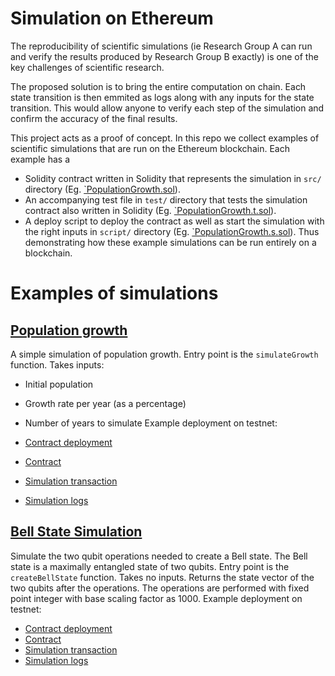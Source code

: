 # Simulation on Ethereum

The reproducibility of scientific simulations (ie Research Group A can run and verify the results produced by Research Group B exactly) is one of the key challenges of scientific research.

The proposed solution is to bring the entire computation on chain.
Each state transition is then emmited as logs along with any inputs for the state transition.
This would allow anyone to verify each step of the simulation and confirm the accuracy of the final results.

This project acts as a proof of concept.
In this repo we collect examples of scientific simulations that are run on the Ethereum blockchain.
Each example has a

- Solidity contract written in Solidity that represents the simulation in `src/` directory (Eg. [`PopulationGrowth.sol](src/PopulationGrowth.sol)).
- An accompanying test file in `test/` directory that tests the simulation contract also written in Solidity (Eg. [`PopulationGrowth.t.sol](test/PopulationGrowth.t.sol)).
- A deploy script to deploy the contract as well as start the simulation with the right inputs in `script/` directory (Eg. [`PopulationGrowth.s.sol](script/PopulationGrowth.s.sol)).
Thus demonstrating how these example simulations can be run entirely on a blockchain.

# Examples of simulations

## [Population growth](src/PopulationGrowth.sol)

A simple simulation of population growth.
Entry point is the `simulateGrowth` function.
Takes inputs:

- Initial population
- Growth rate per year (as a percentage)
- Number of years to simulate
Example deployment on testnet:

- [Contract deployment](https://sepolia.etherscan.io/tx/0x593b84e8b4a99b51bd28afd15cf7683d3a9f0199032c021d59d3a2237f6c3a81)
- [Contract](https://sepolia.etherscan.io/address/0x57a18da55088581055defa7cb584b55dd7d33b66)
- [Simulation transaction](https://sepolia.etherscan.io/tx/0x23c38ce613260b145ad53d7a6f43d96a22db7c7c23247249b071988074679768)
- [Simulation logs](https://sepolia.etherscan.io/tx/0x23c38ce613260b145ad53d7a6f43d96a22db7c7c23247249b071988074679768#eventlog)

## [Bell State Simulation](src/QuantumEntanglement.sol)

Simulate the two qubit operations needed to create a Bell state.
The Bell state is a maximally entangled state of two qubits.
Entry point is the `createBellState` function.
Takes no inputs.
Returns the state vector of the two qubits after the operations. The operations are performed with fixed point integer with base scaling factor as 1000.
Example deployment on testnet:

- [Contract deployment](https://sepolia.etherscan.io/tx/0x5931d9e5c3fcd19ead83f003a59f10e1a1dd6471ce4bc334ee750d0787d4fd90)
- [Contract](https://sepolia.etherscan.io/address/0x33049afb04dd18059a7fa031a0d90247079f4735)
- [Simulation transaction](https://sepolia.etherscan.io/tx/0x4f88a06fe28f80f3b5343fc335b0a10f51def1cbc9ecc4b6830ed8245fdabe72)
- [Simulation logs](https://sepolia.etherscan.io/tx/0x4f88a06fe28f80f3b5343fc335b0a10f51def1cbc9ecc4b6830ed8245fdabe72#eventlog)